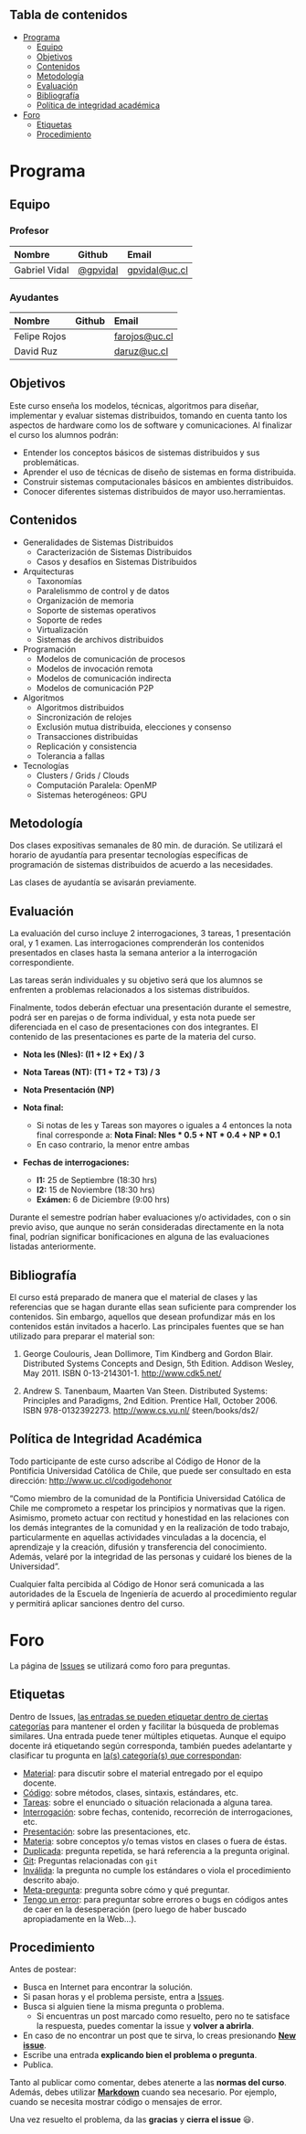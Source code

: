 ## Tabla de contenidos
* [Programa](#programa)
    * [Equipo](#equipo)
    * [Objetivos](#objetivos)
    * [Contenidos](#contenidos)
    * [Metodología](#metodología)
    * [Evaluación](#evaluación)
    * [Bibliografía](#bibliografía)
    * [Política de integridad académica](#política-de-integridad-académica)
* [Foro](#foro)
    * [Etiquetas](#etiquetas)
    * [Procedimiento](#procedimiento)

# Programa

## Equipo

### Profesor

| Nombre               | Github        |  Email         |
|:-------------------- |:--------------| :--------------|
| Gabriel Vidal        |  [@gpvidal](https://github.com/gpvidal)| gpvidal@uc.cl |

### Ayudantes

| Nombre                | Github        | Email         |
|:--------------------- |:--------------|:--------------|
| Felipe Rojos          |               | farojos@uc.cl |
| David Ruz             |               | daruz@uc.cl   |


## Objetivos

Este curso enseña los modelos, técnicas, algoritmos para diseñar, implementar y evaluar sistemas distribuidos, tomando en cuenta tanto los aspectos de hardware como los de software y comunicaciones. Al finalizar el curso los alumnos podrán:
* Entender los conceptos básicos de sistemas distribuidos y sus problemáticas.
* Aprender el uso de técnicas de diseño de sistemas en forma distribuida.
* Construir sistemas computacionales básicos en ambientes distribuidos.
* Conocer diferentes sistemas distribuidos de mayor uso.herramientas.

## Contenidos

* Generalidades de Sistemas Distribuidos
    * Caracterización de Sistemas Distribuidos
    * Casos y desafı́os en Sistemas Distribuidos
* Arquitecturas
    * Taxonomı́as
    * Paralelismmo de control y de datos
    * Organización de memoria
    * Soporte de sistemas operativos
    * Soporte de redes
    * Virtualización
    * Sistemas de archivos distribuidos
* Programación
    * Modelos de comunicación de procesos
    * Modelos de invocación remota
    * Modelos de comunicación indirecta
    * Modelos de comunicación P2P
* Algoritmos
    * Algoritmos distribuidos
    * Sincronización de relojes
    * Exclusión mutua distribuida, elecciones y consenso
    * Transacciones distribuidas
    * Replicación y consistencia
    * Tolerancia a fallas
* Tecnologı́as
    * Clusters / Grids / Clouds
    * Computación Paralela: OpenMP
    * Sistemas heterogéneos: GPU

## Metodología

Dos clases expositivas semanales de 80 min. de duración. Se utilizará el horario de ayudantı́a para presentar tecnologı́as especı́ficas de programación de sistemas distribuidos de acuerdo a las necesidades.

Las clases de ayudantı́a se avisarán previamente.

## Evaluación

La evaluación del curso incluye 2 interrogaciones, 3 tareas, 1 presentación oral, y 1 examen.
Las interrogaciones comprenderán los contenidos presentados en clases hasta la semana anterior a la interrogación correspondiente.

Las tareas serán individuales y su objetivo será que los alumnos se enfrenten a problemas relacionados a los sistemas distribuídos.

Finalmente, todos deberán efectuar una presentación durante el semestre, podrá ser en parejas o de forma individual, y esta nota puede ser diferenciada en el caso de presentaciones con dos integrantes. El contenido de las presentaciones es parte de la materia del curso.

* **Nota Ies (NIes): (I1 + I2 + Ex) / 3**
* **Nota Tareas (NT): (T1 + T2 + T3) / 3**
* **Nota Presentación (NP)**

* **Nota final:**
  * Si notas de Ies y Tareas son mayores o iguales a 4 entonces la nota final corresponde a:
  **Nota Final: NIes * 0.5 + NT * 0.4 + NP * 0.1**
  * En caso contrario, la menor entre ambas
* **Fechas de interrogaciones:**
  * **I1:** 25 de Septiembre (18:30 hrs)
  * **I2:** 15 de Noviembre (18:30 hrs)
  * **Exámen:** 6 de Diciembre (9:00 hrs)

Durante el semestre podrían haber evaluaciones y/o actividades, con o sin previo aviso, que aunque no serán consideradas directamente en la nota final, podrían significar bonificaciones en alguna de las evaluaciones listadas anteriormente.

## Bibliografía
El curso está preparado de manera que el material de clases y las referencias que se hagan durante ellas sean suficiente para comprender los contenidos. Sin embargo, aquellos que desean profundizar más en los contenidos están invitados a hacerlo. Las principales fuentes que se han utilizado para preparar el material son:

1. George Coulouris, Jean Dollimore, Tim Kindberg and Gordon Blair. Distributed Systems Concepts and Design, 5th Edition. Addison Wesley, May 2011. ISBN 0-13-214301-1. http://www.cdk5.net/

2. Andrew S. Tanenbaum, Maarten Van Steen. Distributed Systems: Principles and Paradigms, 2nd Edition. Prentice Hall, October 2006. ISBN 978-0132392273. http://www.cs.vu.nl/ ̃steen/books/ds2/

## Política de Integridad Académica

Todo participante de este curso adscribe al Código de Honor de la Pontificia Universidad Católica de Chile, que puede ser consultado en esta dirección: http://www.uc.cl/codigodehonor

“Como miembro de la comunidad de la Pontificia Universidad Católica de Chile me comprometo a respetar los principios y normativas que la rigen. Asimismo, prometo actuar con rectitud y honestidad en las relaciones con los demás integrantes de la comunidad y en la realización de todo trabajo, particularmente en aquellas actividades vinculadas a la docencia, el aprendizaje y la creación, difusión y transferencia del conocimiento. Además, velaré por la integridad de las personas y cuidaré los bienes de la Universidad”.

Cualquier falta percibida al Código de Honor será comunicada a las autoridades de la Escuela de Ingenierı́a de acuerdo al procedimiento regular y permitirá aplicar sanciones dentro del curso.

# Foro

La página de [Issues](../../issues) se utilizará como foro para preguntas.

## Etiquetas

Dentro de Issues, [las entradas se pueden etiquetar dentro de ciertas categorías](https://help.github.com/articles/applying-labels-to-issues-and-pull-requests/) para mantener el orden y facilitar la búsqueda de problemas similares. Una entrada puede tener múltiples etiquetas. Aunque el equipo docente irá etiquetando según corresponda, también puedes adelantarte y clasificar tu progunta en [la(s) categoría(s) que correspondan](../../labels):

* [Material](../../labels/Material): para discutir sobre el material entregado por el equipo docente.
* [Código](../../labels/C%C3%B3digo): sobre métodos, clases, sintaxis, estándares, etc.
* [Tareas](../../labels/Tareas): sobre el enunciado o situación relacionada a alguna tarea.
* [Interrogación](../../labels/Interrogaci%C3%B3n): sobre fechas, contenido, recorreción de interrogaciones, etc.
* [Presentación](../../labels/Presentaci%C3%B3n): sobre las presentaciones, etc.
* [Materia](../../labels/Materia): sobre conceptos y/o temas vistos en clases o fuera de éstas.
* [Duplicada](../../labels/Duplicada): pregunta repetida, se hará referencia a la pregunta original.
* [Git](../../labels/Git): Preguntas relacionadas con `git`
* [Inválida](../../labels/Inv%C3%A1lida): la pregunta no cumple los estándares o viola el procedimiento descrito abajo.
* [Meta-pregunta](../../labels/Meta-Pregunta): pregunta sobre cómo y qué preguntar.
* [Tengo un error](../../labels/Tengo%20un%20error): para preguntar sobre errores o bugs en códigos antes de caer en la desesperación (pero luego de haber buscado apropiadamente en la Web...).

## Procedimiento

Antes de postear:
* Busca en Internet para encontrar la solución.
* Si pasan horas y el problema persiste, entra a [Issues](../../issues).
* Busca si alguien tiene la misma pregunta o problema.
	* Si encuentras un post marcado como resuelto, pero no te satisface la respuesta, puedes comentar la issue y **volver a abrirla**.
* En caso de no encontrar un post que te sirva, lo creas presionando **[New issue](../../issues/new)**.
* Escribe una entrada **explicando bien el problema o pregunta**.
* Publica.

Tanto al publicar como comentar, debes atenerte a las **normas del curso**. Además, debes utilizar **[Markdown](https://github.com/adam-p/markdown-here/wiki/Markdown-Cheatsheet#code)** cuando sea necesario. Por ejemplo, cuando se necesita mostrar código o mensajes de error.

Una vez resuelto el problema, da las **gracias** y **cierra el issue** :smiley:.